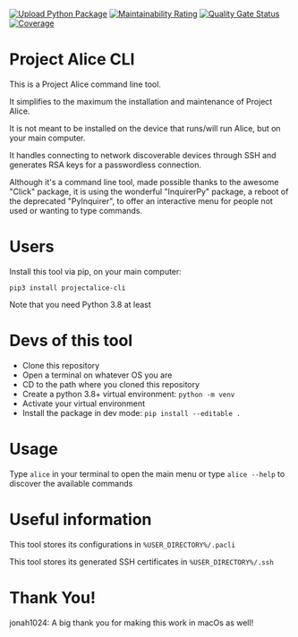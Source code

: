 [![Upload Python Package](https://github.com/project-alice-assistant/AliceCLI/actions/workflows/python-publish.yml/badge.svg)](https://github.com/project-alice-assistant/AliceCLI/actions/workflows/python-publish.yml)
 [![Maintainability Rating](https://sonarcloud.io/api/project_badges/measure?project=project-alice-assistant_AliceCLI&metric=sqale_rating)](https://sonarcloud.io/dashboard?id=project-alice-assistant_AliceCLI)
 [![Quality Gate Status](https://sonarcloud.io/api/project_badges/measure?project=project-alice-assistant_AliceCLI&metric=alert_status)](https://sonarcloud.io/dashboard?id=project-alice-assistant_AliceCLI)
 [![Coverage](https://sonarcloud.io/api/project_badges/measure?project=project-alice-assistant_AliceCLI&metric=coverage)](https://sonarcloud.io/dashboard?id=project-alice-assistant_AliceCLI) 

# Project Alice CLI

This is a Project Alice command line tool.

It simplifies to the maximum the installation and maintenance of Project Alice.

It is not meant to be installed on the device that runs/will run Alice, but on your main computer.

It handles connecting to network discoverable devices through SSH and generates RSA keys for a passwordless connection.

Although it's a command line tool, made possible thanks to the awesome "Click" package, it is using the wonderful "InquirerPy" package, a reboot of the deprecated "PyInquirer", to offer an interactive menu for people not used or wanting to type commands.

# Users
Install this tool via pip, on your main computer:

`pip3 install projectalice-cli`

Note that you need Python 3.8 at least


# Devs of this tool
- Clone this repository
- Open a terminal on whatever OS you are
- CD to the path where you cloned this repository
- Create a python 3.8+ virtual environment:
  `python -m venv`
- Activate your virtual environment
- Install the package in dev mode:
  `pip install --editable .`
  
# Usage
Type `alice` in your terminal to open the main menu or type `alice --help` to discover the available commands

# Useful information
This tool stores its configurations in `%USER_DIRECTORY%/.pacli`

This tool stores its generated SSH certificates in `%USER_DIRECTORY%/.ssh`

# Thank You!
jonah1024: A big thank you for making this work in macOs as well!